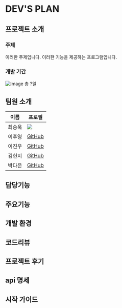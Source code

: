 # DEV'S PLAN


## 프로젝트 소개

### 주제
이러한 주제입니다. 이러한 기능을 제공하는 프로그램입니다.

### 개발 기간
![image](https://github.com/JayLee-98/revelup/assets/153487581/72dfea25-3f86-4358-8518-79cd7e81a5a6)
총 ?일

## 팀원 소개
| 이름 | 프로필 |
| --- | --- |
| 최승욱 | [<img src="https://img.shields.io/badge/Github-Link-ffffff?logo=Github">](https://github.com/miniato2) |
| 이후영 | [GitHub](https://github.com/username2) |
| 이진우 | [GitHub](https://github.com/username3) |
| 김현지 | [GitHub](https://github.com/username4) |
| 박다은 | [GitHub](https://github.com/username4) |

## 담당기능
## 주요기능

## 개발 환경

## 코드리뷰

## 프로젝트 후기

## api 명세

## 시작 가이드

